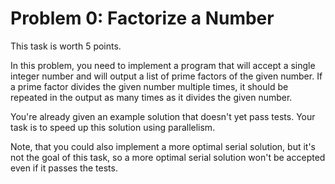 # Problem 0: Factorize a Number

This task is worth 5 points.

In this problem, you need to implement a program that will accept a single integer number and will output a list of prime factors of the given number. If a prime factor divides the given number multiple times, it should be repeated in the output as many times as it divides the given number.

You're already given an example solution that doesn't yet pass tests. Your task is to speed up this solution using parallelism.

Note, that you could also implement a more optimal serial solution, but it's not the goal of this task, so a more optimal serial solution won't be accepted even if it passes the tests.